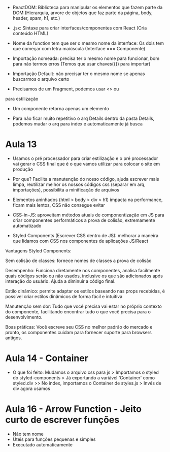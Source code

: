 - ReactDOM: Biblioteca para manipular os elementos que fazem parte da DOM (Hierarquia, arvore de objetos que faz parte da página, body, header, spam, h1, etc.)

- .jsx: Sintaxe para criar interfaces/componentes com React (Cria conteúdo HTML)

- Nome da function tem que ser o mesmo nome da interface: Os dois tem que começar com letra maiúscula (Interface === Componente)

- Importação nomeada: precisa ter o mesmo nome para funcionar, bom para não termos erros (Temos que usar chaves({}) para importar)
- Importação Default: não precisar ter o mesmo nome se apenas buscarmos o arquivo certo

- Precisamos de um Fragment, podemos usar <> ou
<div> para estilização

- Um componente retorna apenas um elemento

- Para não ficar muito repetitivo o arq Details dentro da pasta Details, podemos mudar o arq para index e automaticamente já busca

# Aula 13

- Usamos o pré processador para criar estilização e o pré processador vai gerar o CSS final que é o que vamos utilizar para colocar o site em produção

- Por que? Facilita a manutenção do nosso código, ajuda escrever mais limpa, reutilizar melhor os nossos códigos css (separar em arq, importações), possibilita a minificação de arquivos

- Elementos aninhados (html > body > div > h1) impacta na performance, ficam mais lentos, CSS não consegue evitar

- CSS-in-JS: aproveitam métodos atuais de componentização em JS para criar componentes performáticos a prova de colisão, extremamente automatizado

- Styled Components (Escrever CSS dentro de JS): melhorar a maneira que lidamos com CSS nos componentes de aplicações JS/React

Vantagens Styled Components:

Sem colisão de classes: fornece nomes de classes a prova de colisão

Desempenho: Funciona diretamente nos componentes, analisa facilmente quais códigos serão ou não usados, inclusive os que são adicionados após interação do usuário. Ajuda a diminuir a código final.

Estilo dinâmico: permite adaptar os estilos baseando nas props recebidas, é possível criar estilos dinâmicos de forma fácil e intuitiva

Manutenção sem dor: Tudo que você precisa vai estar no próprio contexto do componente, facilitando encontrar tudo o que você precisa para o desenvolvimento.

Boas práticas: Você escreve seu CSS no melhor padrão do mercado e pronto, os componentes cuidam para fornecer suporte para browsers antigos.

# Aula 14 - Container

- O que foi feito: Mudamos o arquivo css para js > Importamos o styled do styled-components > Já exportando a variável 'Container' como styled.div >> No index, importamos o Container de styles.js > Invés de div agora usamos <Container>

# Aula 16 - Arrow Function - Jeito curto de escrever funções
- Não tem nome
- Úteis para funções pequenas e simples
- Executado automaticamente

